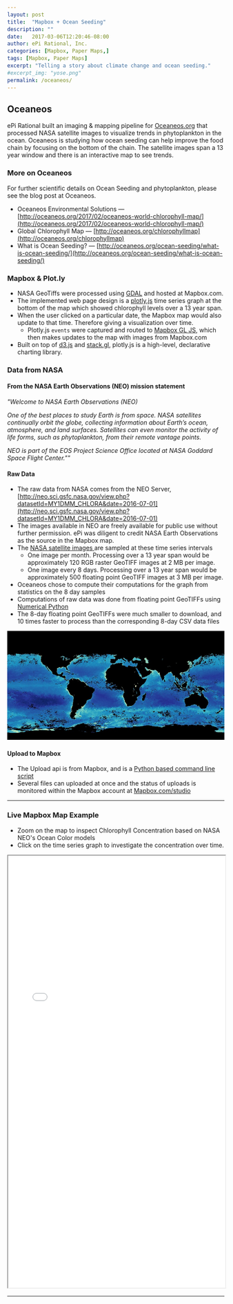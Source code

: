 ```yaml
---
layout: post
title:  "Mapbox + Ocean Seeding"
description: ""
date:   2017-03-06T12:20:46-08:00
author: ePi Rational, Inc.
categories: [Mapbox, Paper Maps,]
tags: [Mapbox, Paper Maps]
excerpt: "Telling a story about climate change and ocean seeding."
#excerpt_img: "yose.png"
permalink: /oceaneos/
---
```


## Oceaneos
ePi Rational built an imaging & mapping pipeline for [Oceaneos.org](http://Oceaneos.org) that processed NASA satellite images to visualize trends in phytoplankton in the ocean.  Oceaneos is studying how ocean seeding can help improve the food chain by focusing on the bottom of the chain.  The satellite images span a 13 year window and there is an interactive map to see trends.

### More on Oceaneos
For further scientific details on Ocean Seeding and phytoplankton, please see the blog post at Oceaneos.

* Oceaneos Environmental Solutions — [http://oceaneos.org/2017/02/oceaneos-world-chlorophyll-map/](http://oceaneos.org/2017/02/oceaneos-world-chlorophyll-map/)
* Global Chlorophyll Map — [http://oceaneos.org/chlorophyllmap](http://oceaneos.org/chlorophyllmap)
* What is Ocean Seeding? — [http://oceaneos.org/ocean-seeding/what-is-ocean-seeding/](http://oceaneos.org/ocean-seeding/what-is-ocean-seeding/)

### Mapbox & Plot.ly
* NASA GeoTiffs were processed using [GDAL](http://gdal.org) and hosted at Mapbox.com.
* The implemented web page design is a [plotly.js](https://plot.ly/javascript/) time series graph at the bottom of the map which showed chlorophyll levels over a 13 year span.
* When the user clicked on a particular date, the Mapbox map would also update to that time.  Therefore giving a visualization over time.
  * Plotly.js `events` were captured and routed to [Mapbox GL JS](https://www.mapbox.com/mapbox-gl-js/api/), which then makes updates to the map with images from Mapbox.com
* Built on top of [d3.js](https://d3js.org/) and [stack.gl](http://stack.gl/), plotly.js is a high-level, declarative charting library.



### Data from NASA

#### From the NASA Earth Observations (NEO) mission statement

*"Welcome to NASA Earth Observations (NEO)*

*One of the best places to study Earth is from space. NASA satellites continually orbit the globe, collecting information about Earth’s ocean, atmosphere, and land surfaces. Satellites can even monitor the activity of life forms, such as phytoplankton, from their remote vantage points.*

*NEO is part of the EOS Project Science Office located at NASA Goddard Space Flight Center.""*

#### Raw Data

* The raw data from NASA comes from the NEO Server, [http://neo.sci.gsfc.nasa.gov/view.php?datasetId=MY1DMM_CHLORA&date=2016-07-01](http://neo.sci.gsfc.nasa.gov/view.php?datasetId=MY1DMM_CHLORA&date=2016-07-01)
* The images available in NEO are freely available for public use without further permission. ePi was diligent to credit NASA Earth Observations as the source in the Mapbox map.
* The [NASA satellite images ](http://neo.sci.gsfc.nasa.gov/blog/2013/12/23/csv-and-floating-point-geotiffs) are sampled at these time series intervals
  *  One image per month.  Processing over a 13 year span would be approximately 120 RGB raster GeoTIFF images at 2 MB per image.
  *  One image every 8 days.  Processing over a 13 year span would be approximately 500 floating point GeoTIFF images at 3 MB per image.
* Oceaneos chose to compute their computations for the graph from statistics on the 8 day samples
* Computations of raw data was done from floating point GeoTIFFs using [Numerical Python](http://www.numpy.org/)
* The 8-day floating point GeoTIFFs were much smaller to download, and 10 times faster to process than the corresponding 8-day CSV data files

![chlorophyll-color.jpg](/assets/img/chlorophyll-color.jpg)


#### Upload to Mapbox

* The Upload api is from Mapbox, and is a [Python based command line script](https://github.com/mapbox/mapbox-cli-py)
* Several files can uploaded at once and the status of uploads is monitored within the Mapbox account at [Mapbox.com/studio](http://Mapbox.com/studio)



-----

### Live Mapbox Map Example

* Zoom on the map to inspect Chlorophyll Concentration based on NASA NEO's Ocean Color models
* Click on the time series graph to investigate the concentration over time.

<iframe width = "100%" height = "1000" src="/mapbox-show-hide-layers.html">
  <p>Your browser does not support iframes.</p>
</iframe>

-----
[1]:      http://oceaneos.org/2017/02/oceaneos-world-chlorophyll-map/

[tsg]:  http://www.timestampgenerator.com
